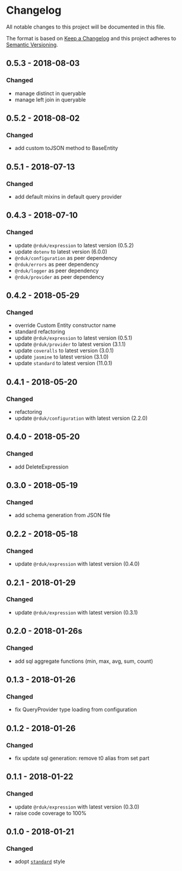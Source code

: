 # Changelog
All notable changes to this project will be documented in this file.

The format is based on [Keep a Changelog](http://keepachangelog.com/en/1.0.0/)
and this project adheres to [Semantic Versioning](http://semver.org/spec/v2.0.0.html).

## 0.5.3 - 2018-08-03
### Changed
- manage distinct in queryable
- manage left join in queryable

## 0.5.2 - 2018-08-02
### Changed
- add custom toJSON method to BaseEntity

## 0.5.1 - 2018-07-13
### Changed
- add default mixins in default query provider

## 0.4.3 - 2018-07-10
### Changed
- update `@rduk/expression` to latest version (0.5.2)
- update `dotenv` to latest version (6.0.0)
- `@rduk/configuration` as peer dependency
- `@rduk/errors` as peer dependency
- `@rduk/logger` as peer dependency
- `@rduk/provider` as peer dependency

## 0.4.2 - 2018-05-29
### Changed
- override Custom Entity constructor name
- standard refactoring
- update `@rduk/expression` to latest version (0.5.1)
- update `@rduk/provider` to latest version (3.1.1)
- update `coveralls` to latest version (3.0.1)
- update `jasmine` to latest version (3.1.0)
- update `standard` to latest version (11.0.1)

## 0.4.1 - 2018-05-20
### Changed
- refactoring
- update `@rduk/configuration` with latest version (2.2.0)

## 0.4.0 - 2018-05-20
### Changed
- add DeleteExpression

## 0.3.0 - 2018-05-19
### Changed
- add schema generation from JSON file

## 0.2.2 - 2018-05-18
### Changed
- update `@rduk/expression` with latest version (0.4.0)

## 0.2.1 - 2018-01-29
### Changed
- update `@rduk/expression` with latest version (0.3.1)

## 0.2.0 - 2018-01-26s
### Changed
- add sql aggregate functions (min, max, avg, sum, count)

## 0.1.3 - 2018-01-26
### Changed
- fix QueryProvider type loading from configuration

## 0.1.2 - 2018-01-26
### Changed
- fix update sql generation: remove t0 alias from set part

## 0.1.1 - 2018-01-22
### Changed
- update `@rduk/expression` with latest version (0.3.0)
- raise code coverage to 100%

## 0.1.0 - 2018-01-21
### Changed
- adopt [`standard`](https://github.com/standard/standard#readme) style
